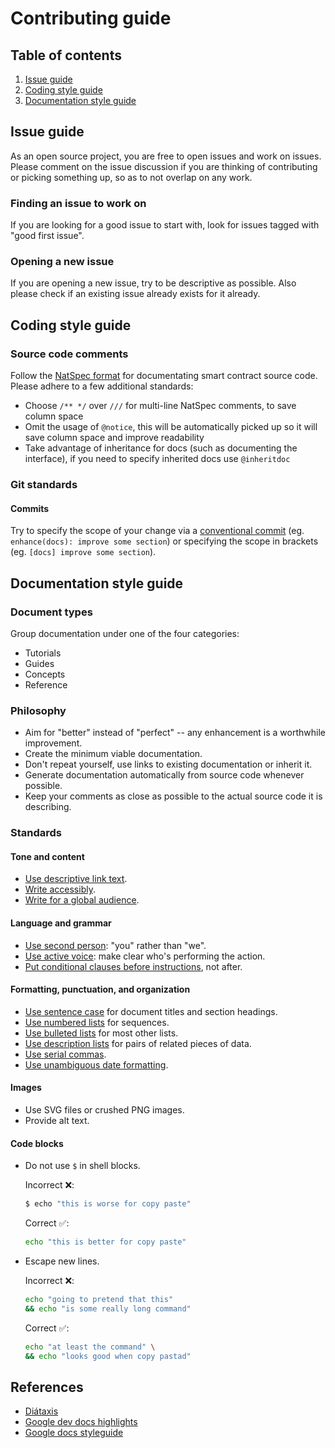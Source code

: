 # Contributing guide

## Table of contents

1. [Issue guide](#issue-guide)
2. [Coding style guide](#coding-style-guide)
3. [Documentation style guide](#documentation-style-guide)

## Issue guide

As an open source project, you are free to open issues and work on issues. Please comment on the issue discussion if you are thinking of contributing or picking something up, so as to not overlap on any work.

### Finding an issue to work on

If you are looking for a good issue to start with, look for issues tagged with "good first issue".

### Opening a new issue

If you are opening a new issue, try to be descriptive as possible. Also please check if an existing issue already exists for it already.

## Coding style guide

### Source code comments

Follow the [NatSpec format](https://docs.soliditylang.org/en/v0.8.16/natspec-format.html) for documentating smart contract source code. Please adhere to a few additional standards:

- Choose `/** */` over `///` for multi-line NatSpec comments, to save column space
- Omit the usage of `@notice`, this will be automatically picked up so it will save column space and improve readability
- Take advantage of inheritance for docs (such as documenting the interface), if you need to specify inherited docs use `@inheritdoc`

### Git standards

#### Commits

Try to specify the scope of your change via a [conventional commit](https://www.conventionalcommits.org/en/v1.0.0/) (eg. `enhance(docs): improve some section`) or specifying the scope in brackets (eg. `[docs] improve some section`).

## Documentation style guide

### Document types

Group documentation under one of the four categories:

- Tutorials
- Guides
- Concepts
- Reference

### Philosophy

- Aim for "better" instead of "perfect" -- any enhancement is a worthwhile improvement.
- Create the minimum viable documentation.
- Don't repeat yourself, use links to existing documentation or inherit it.
- Generate documentation automatically from source code whenever possible.
- Keep your comments as close as possible to the actual source code it is describing.

### Standards

#### Tone and content

- [Use descriptive link text](https://developers.google.com/style/link-text).
- [Write accessibly](https://developers.google.com/style/accessibility).
- [Write for a global audience](https://developers.google.com/style/translation).

#### Language and grammar

- [Use second person](https://developers.google.com/style/person): "you" rather than "we".
- [Use active voice](https://developers.google.com/style/voice): make clear who's performing the action.
- [Put conditional clauses before instructions](https://developers.google.com/style/clause-order), not after.

#### Formatting, punctuation, and organization

- [Use sentence case](https://developers.google.com/style/capitalization) for document titles and section headings.
- [Use numbered lists](https://developers.google.com/style/lists#types-of-lists) for sequences.
- [Use bulleted lists](https://developers.google.com/style/lists#types-of-lists) for most other lists.
- [Use description lists](https://developers.google.com/style/lists#types-of-lists) for pairs of related pieces of data.
- [Use serial commas](https://developers.google.com/style/commas).
- [Use unambiguous date formatting](https://developers.google.com/style/dates-times).

#### Images

- Use SVG files or crushed PNG images.
- Provide alt text.

#### Code blocks

- Do not use `$` in shell blocks.

  Incorrect ❌:

  ```sh
  $ echo "this is worse for copy paste"
  ```

  Correct ✅:

  ```sh
  echo "this is better for copy paste"
  ```

- Escape new lines.

  Incorrect ❌:

  ```sh
  echo "going to pretend that this"
  && echo "is some really long command"
  ```

  Correct ✅:

  ```sh
  echo "at least the command" \
  && echo "looks good when copy pastad"
  ```

## References

- [Diátaxis](https://diataxis.fr/)
- [Google dev docs highlights](https://developers.google.com/style/highlights)
- [Google docs styleguide](https://google.github.io/styleguide/docguide/)
